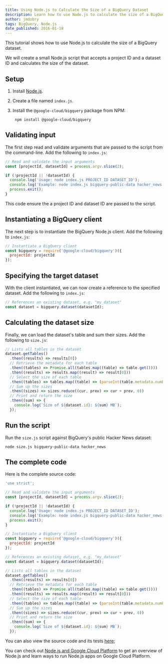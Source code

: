 ```yaml
---
title: Using Node.js to Calculate the Size of a BigQuery Dataset
description: Learn how to use Node.js to calculate the size of a BigQuery dataset.
author: jmdobry
tags: BigQuery, Node.js
date_published: 2016-01-18
---
```

This tutorial shows how to use Node.js to calculate the size of a BigQuery
dataset.

We will create a small Node.js script that accepts a project ID and a dataset ID
and calculates the size of the dataset.

## Setup

1. Install [Node.js](https://nodejs.org/en/download/).
1. Create a file named `index.js`.
1. Install the `@google-cloud/bigquery` package from NPM:

        npm install @google-cloud/bigquery

## Validating input

The first step read and validate arguments that are passed to the script from
the command-line. Add the following to `index.js`:

[embedmd]:# (index.js /.*Read and validate.*/ /}/)
```js
// Read and validate the input arguments
const [projectId, datasetId] = process.argv.slice(2);

if (!projectId || !datasetId) {
  console.log('Usage: node index.js PROJECT_ID DATASET_ID');
  console.log('Example: node index.js bigquery-public-data hacker_news');
  process.exit();
}
```

This code ensure the a project ID and dataset ID are passed to the script.

## Instantiating a BigQuery client

The next step is to instantiate the BigQuery Node.js client. Add the following
to `index.js`:

[embedmd]:# (index.js /.*Instantiate.*/ /}\);/)
```js
// Instantiate a BigQuery client
const bigquery = require('@google-cloud/bigquery')({
  projectId: projectId
});
```

## Specifying the target dataset

With the client instantiated, we can now create a reference to the specified
dataset. Add the following to `index.js`:

[embedmd]:# (index.js /.*References.*/ /;/)
```js
// References an existing dataset, e.g. "my_dataset"
const dataset = bigquery.dataset(datasetId);
```

## Calculating the dataset size

Finally, we can load the dataset's table and sum their sizes. Add the following
to `size.js`:

[embedmd]:# (index.js /.*Lists.*/ /}\);/)
```js
// Lists all tables in the dataset
dataset.getTables()
  .then((results) => results[0])
  // Retrieve the metadata for each table
  .then((tables) => Promise.all(tables.map((table) => table.get())))
  .then((results) => results.map((result) => result[0]))
  // Select the size of each table
  .then((tables) => tables.map((table) => (parseInt(table.metadata.numBytes, 10) / 1000) / 1000))
  // Sum up the sizes
  .then((sizes) => sizes.reduce((cur, prev) => cur + prev, 0))
  // Print and return the size
  .then((sum) => {
    console.log(`Size of ${dataset.id}: ${sum} MB`);
  });
```

## Run the script

Run the `size.js` script against BigQuery's public Hacker News dataset:

    node size.js bigquery-public-data hacker_news

## The complete code

Here is the complete source code:

[embedmd]:# (index.js)
```js
'use strict';

// Read and validate the input arguments
const [projectId, datasetId] = process.argv.slice(2);

if (!projectId || !datasetId) {
  console.log('Usage: node index.js PROJECT_ID DATASET_ID');
  console.log('Example: node index.js bigquery-public-data hacker_news');
  process.exit();
}

// Instantiate a BigQuery client
const bigquery = require('@google-cloud/bigquery')({
  projectId: projectId
});

// References an existing dataset, e.g. "my_dataset"
const dataset = bigquery.dataset(datasetId);

// Lists all tables in the dataset
dataset.getTables()
  .then((results) => results[0])
  // Retrieve the metadata for each table
  .then((tables) => Promise.all(tables.map((table) => table.get())))
  .then((results) => results.map((result) => result[0]))
  // Select the size of each table
  .then((tables) => tables.map((table) => (parseInt(table.metadata.numBytes, 10) / 1000) / 1000))
  // Sum up the sizes
  .then((sizes) => sizes.reduce((cur, prev) => cur + prev, 0))
  // Print and return the size
  .then((sum) => {
    console.log(`Size of ${dataset.id}: ${sum} MB`);
  });
```

You can also view the source code and its tests [here](https://github.com/GoogleCloudPlatform/community/blob/master/tutorials/using-nodejs-to-calculate-the-size-of-a-bigquery-dataset);


You can check out [Node.js and Google Cloud Platform][nodejs-gcp] to get an
overview of Node.js and learn ways to run Node.js apps on Google Cloud Platform.

[nodejs-gcp]: running-nodejs-on-google-cloud
